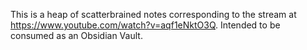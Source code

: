This is a heap of scatterbrained notes corresponding to the stream at https://www.youtube.com/watch?v=aqf1eNktO3Q. Intended to be consumed as an Obsidian Vault.